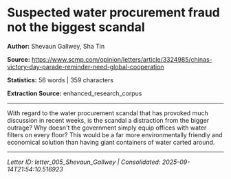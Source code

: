 # Suspected water procurement fraud not the biggest scandal

**Author:** Shevaun Gallwey, Sha Tin

**Source:** https://www.scmp.com/opinion/letters/article/3324985/chinas-victory-day-parade-reminder-need-global-cooperation

**Statistics:** 56 words | 359 characters

**Extraction Source:** enhanced_research_corpus

---

With regard to the water procurement scandal that has provoked much discussion in recent weeks, is the scandal a distraction from the bigger outrage? Why doesn't the government simply equip offices with water filters on every floor? This would be a far more environmentally friendly and economical solution than having giant containers of water carted around.

---

*Letter ID: letter_005_Shevaun_Gallwey | Consolidated: 2025-09-14T21:54:10.516923*
